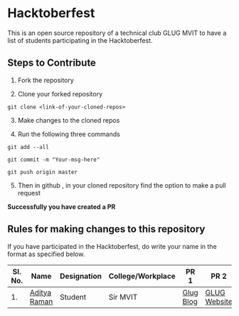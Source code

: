 # Hacktoberfest

This is an open source repository of a technical club GLUG MVIT to have a list of students participating in the Hacktoberfest.

## Steps to Contribute

1. Fork the repository

2. Clone your forked repository

```
git clone <link-of-your-cloned-repos>
```

3. Make changes to the cloned repos

4. Run the following three commands 

```
git add --all

git commit -m "Your-msg-here"

git push origin master
```

5. Then in github , in your cloned repository find the option to make a pull request

<b> Successfully you have created a PR </b>


## Rules for making changes to this repository

If you have participated in the Hacktoberfest, do write your name in the format as specified below.

| Sl. No. | Name | Designation | College/Workplace | PR 1 | PR 2 | PR 3 | PR 4 | PR 5 |
|--|--|--|--|--|--|--|--|--|
| 1. | [Aditya Raman](https://github.com/ramanaditya) | Student | Sir MVIT | [Glug Blog](https://blog.glugmvit.com/) | [GLUG Website](https://www.glugmvit.com/) | [Hacktoberfest](https://github.com/glugmvit/Hacktoberfest) | | |
